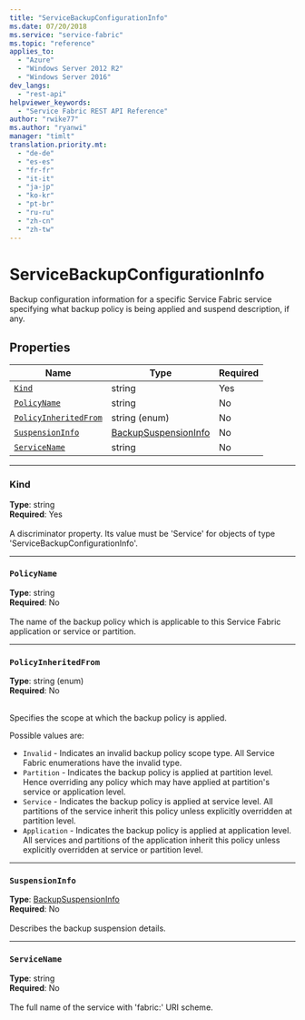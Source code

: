 ```yaml
---
title: "ServiceBackupConfigurationInfo"
ms.date: 07/20/2018
ms.service: "service-fabric"
ms.topic: "reference"
applies_to: 
  - "Azure"
  - "Windows Server 2012 R2"
  - "Windows Server 2016"
dev_langs: 
  - "rest-api"
helpviewer_keywords: 
  - "Service Fabric REST API Reference"
author: "rwike77"
ms.author: "ryanwi"
manager: "timlt"
translation.priority.mt: 
  - "de-de"
  - "es-es"
  - "fr-fr"
  - "it-it"
  - "ja-jp"
  - "ko-kr"
  - "pt-br"
  - "ru-ru"
  - "zh-cn"
  - "zh-tw"
---
```

# ServiceBackupConfigurationInfo

Backup configuration information for a specific Service Fabric service specifying what backup policy is being applied and suspend description, if any.

## Properties
| Name | Type | Required |
| --- | --- | --- |
| [`Kind`](#kind) | string | Yes |
| [`PolicyName`](#policyname) | string | No |
| [`PolicyInheritedFrom`](#policyinheritedfrom) | string (enum) | No |
| [`SuspensionInfo`](#suspensioninfo) | [BackupSuspensionInfo](sfclient-v63-model-backupsuspensioninfo.md) | No |
| [`ServiceName`](#servicename) | string | No |

____
### Kind
__Type__: string <br/>
__Required__: Yes <br/>
<br/>
A discriminator property. Its value must be 'Service' for objects of type 'ServiceBackupConfigurationInfo'.

____
### `PolicyName`
__Type__: string <br/>
__Required__: No<br/>
<br/>
The name of the backup policy which is applicable to this Service Fabric application or service or partition.

____
### `PolicyInheritedFrom`
__Type__: string (enum) <br/>
__Required__: No<br/>
<br/>


Specifies the scope at which the backup policy is applied.


Possible values are: 

  - `Invalid` - Indicates an invalid backup policy scope type. All Service Fabric enumerations have the invalid type.
  - `Partition` - Indicates the backup policy is applied at partition level. Hence overriding any policy which may have applied at partition's service or application level.
  - `Service` - Indicates the backup policy is applied at service level. All partitions of the service inherit this policy unless explicitly overridden at partition level.
  - `Application` - Indicates the backup policy is applied at application level. All services and partitions of the application inherit this policy unless explicitly overridden at service or partition level.



____
### `SuspensionInfo`
__Type__: [BackupSuspensionInfo](sfclient-v63-model-backupsuspensioninfo.md) <br/>
__Required__: No<br/>
<br/>
Describes the backup suspension details.


____
### `ServiceName`
__Type__: string <br/>
__Required__: No<br/>
<br/>
The full name of the service with 'fabric:' URI scheme.
